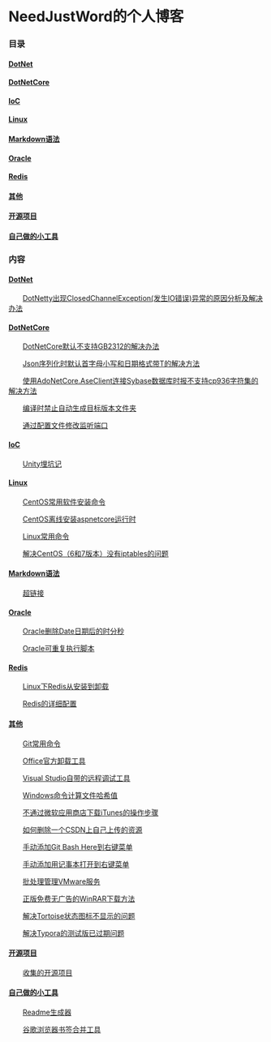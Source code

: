﻿# NeedJustWord的个人博客

### 目录

#### [DotNet](#dotnet-1)

#### [DotNetCore](#dotnetcore-1)

#### [IoC](#ioc-1)

#### [Linux](#linux-1)

#### [Markdown语法](#markdown语法-1)

#### [Oracle](#oracle-1)

#### [Redis](#redis-1)

#### [其他](#其他-1)

#### [开源项目](#开源项目-1)

#### [自己做的小工具](#自己做的小工具-1)



### 内容

#### [DotNet](Blog/DotNet)

&emsp;&emsp;[DotNetty出现ClosedChannelException(发生IO错误)异常的原因分析及解决办法](Blog/DotNet/DotNetty出现ClosedChannelException(发生IO错误)异常的原因分析及解决办法.md)

#### [DotNetCore](Blog/DotNetCore)

&emsp;&emsp;[DotNetCore默认不支持GB2312的解决办法](Blog/DotNetCore/DotNetCore默认不支持GB2312的解决办法.md)

&emsp;&emsp;[Json序列化时默认首字母小写和日期格式带T的解决方法](Blog/DotNetCore/Json序列化时默认首字母小写和日期格式带T的解决方法.md)

&emsp;&emsp;[使用AdoNetCore.AseClient连接Sybase数据库时报不支持cp936字符集的解决方法](Blog/DotNetCore/使用AdoNetCore.AseClient连接Sybase数据库时报不支持cp936字符集的解决方法.md)

&emsp;&emsp;[编译时禁止自动生成目标版本文件夹](Blog/DotNetCore/编译时禁止自动生成目标版本文件夹.md)

&emsp;&emsp;[通过配置文件修改监听端口](Blog/DotNetCore/通过配置文件修改监听端口.md)

#### [IoC](Blog/IoC)

&emsp;&emsp;[Unity埋坑记](Blog/IoC/Unity埋坑记.md)

#### [Linux](Blog/Linux)

&emsp;&emsp;[CentOS常用软件安装命令](Blog/Linux/CentOS常用软件安装命令.md)

&emsp;&emsp;[CentOS离线安装aspnetcore运行时](Blog/Linux/CentOS离线安装aspnetcore运行时.md)

&emsp;&emsp;[Linux常用命令](Blog/Linux/Linux常用命令.md)

&emsp;&emsp;[解决CentOS（6和7版本）没有iptables的问题](Blog/Linux/解决CentOS（6和7版本）没有iptables的问题.md)

#### [Markdown语法](Blog/Markdown语法)

&emsp;&emsp;[超链接](Blog/Markdown语法/超链接.md)

#### [Oracle](Blog/Oracle)

&emsp;&emsp;[Oracle删除Date日期后的时分秒](Blog/Oracle/Oracle删除Date日期后的时分秒.md)

&emsp;&emsp;[Oracle可重复执行脚本](Blog/Oracle/Oracle可重复执行脚本.md)

#### [Redis](Blog/Redis)

&emsp;&emsp;[Linux下Redis从安装到卸载](Blog/Redis/Linux下Redis从安装到卸载.md)

&emsp;&emsp;[Redis的详细配置](Blog/Redis/Redis的详细配置.md)

#### [其他](Blog/其他)

&emsp;&emsp;[Git常用命令](Blog/其他/Git常用命令.md)

&emsp;&emsp;[Office官方卸载工具](Blog/其他/Office官方卸载工具.md)

&emsp;&emsp;[Visual Studio自带的远程调试工具](Blog/其他/Visual%20Studio自带的远程调试工具.md)

&emsp;&emsp;[Windows命令计算文件哈希值](Blog/其他/Windows命令计算文件哈希值.md)

&emsp;&emsp;[不通过微软应用商店下载iTunes的操作步骤](Blog/其他/不通过微软应用商店下载iTunes的操作步骤.md)

&emsp;&emsp;[如何删除一个CSDN上自己上传的资源](Blog/其他/如何删除一个CSDN上自己上传的资源.md)

&emsp;&emsp;[手动添加Git Bash Here到右键菜单](Blog/其他/手动添加Git%20Bash%20Here到右键菜单.md)

&emsp;&emsp;[手动添加用记事本打开到右键菜单](Blog/其他/手动添加用记事本打开到右键菜单.md)

&emsp;&emsp;[批处理管理VMware服务](Blog/其他/批处理管理VMware服务.md)

&emsp;&emsp;[正版免费无广告的WinRAR下载方法](Blog/其他/正版免费无广告的WinRAR下载方法.md)

&emsp;&emsp;[解决Tortoise状态图标不显示的问题](Blog/其他/解决Tortoise状态图标不显示的问题.md)

&emsp;&emsp;[解决Typora的测试版已过期问题](Blog/其他/解决Typora的测试版已过期问题.md)

#### [开源项目](Blog/开源项目)

&emsp;&emsp;[收集的开源项目](Blog/开源项目/收集的开源项目.md)

#### [自己做的小工具](Blog/自己做的小工具)

&emsp;&emsp;[Readme生成器](Blog/自己做的小工具/Readme生成器.md)

&emsp;&emsp;[谷歌浏览器书签合并工具](Blog/自己做的小工具/谷歌浏览器书签合并工具.md)

